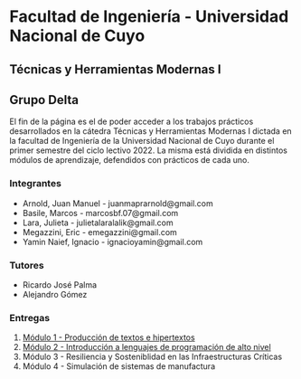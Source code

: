 <!DOCTYPE html>
<html lang="en">
<head>
    <meta charset="UTF-8">
    <meta http-equiv="X-UA-Compatible" content="IE=edge">
    <meta name="viewport" content="width=device-width, initial-scale=1.0">
    <title>Grupo Delta</title>
</head>
<body>
    <h1>
        Facultad de Ingeniería - Universidad Nacional de Cuyo
    </h1>
    <h2>
       Técnicas y Herramientas Modernas I
    </h2>
    <h2>
        Grupo Delta
    </h2>
    <p>
        El fin de la página es el de poder acceder a los trabajos prácticos desarrollados en la cátedra Técnicas y Herramientas Modernas I dictada 
        en la facultad de Ingeniería de la Universidad Nacional de Cuyo durante el primer semestre del ciclo lectivo 2022. La misma está dividida 
        en distintos módulos de aprendizaje, defendidos con prácticos de cada uno.
    </p>
    <h3>
       Integrantes
    </h3> 
    <ul>
        <li>Arnold, Juan Manuel - juanmaprarnold@gmail.com</li>
        <li>Basile, Marcos - marcosbf.07@gmail.com</li>
        <li>Lara, Julieta - julietalaralalik@gmail.com</li>
        <li>Megazzini, Eric - emegazzini@gmail.com</li>
        <li>Yamin Naief, Ignacio - ignacioyamin@gmail.com</li>
    </ul>
    <h3>
    Tutores
    </h3>
    <ul>
        <li>Ricardo José Palma</b></li>
        <li>Alejandro Gómez</li>
    </ul>
    <h3>
        Entregas
    </h3>
    <ol>
        <li><a href="https://github.com/Grupo-Tecnicas/Grupo-Delta/tree/main/Modulo%201:%20Producci%C3%B3n%20de%20Textos%20e%20Hipertextos">Módulo 1 - Producción de textos e hipertextos</a></li>
        <li><a href="https://github.com/Grupo-Tecnicas/Grupo-Delta/tree/main/M%C3%B3dulo%202%20-%20%20Programaci%C3%B3n%20en%20R">Módulo 2 - Introducción a lenguajes de programación de alto nivel </a></li>
        <li><a href="https://github.com/Grupo-Tecnicas/Grupo-Delta/tree/main/M%C3%B3dulo%203:%20Resiliencia%20y%20sostenibilidad%20en%20las%20infraestructuras%20cr%C3%ADticas"></a>Módulo 3 - Resiliencia y Sosteniblidad en las Infraestructuras Críticas </li>
        <li><a href=""></a>Módulo 4 - Simulación de sistemas de manufactura </li>
    </ol>
</body>
</html>
